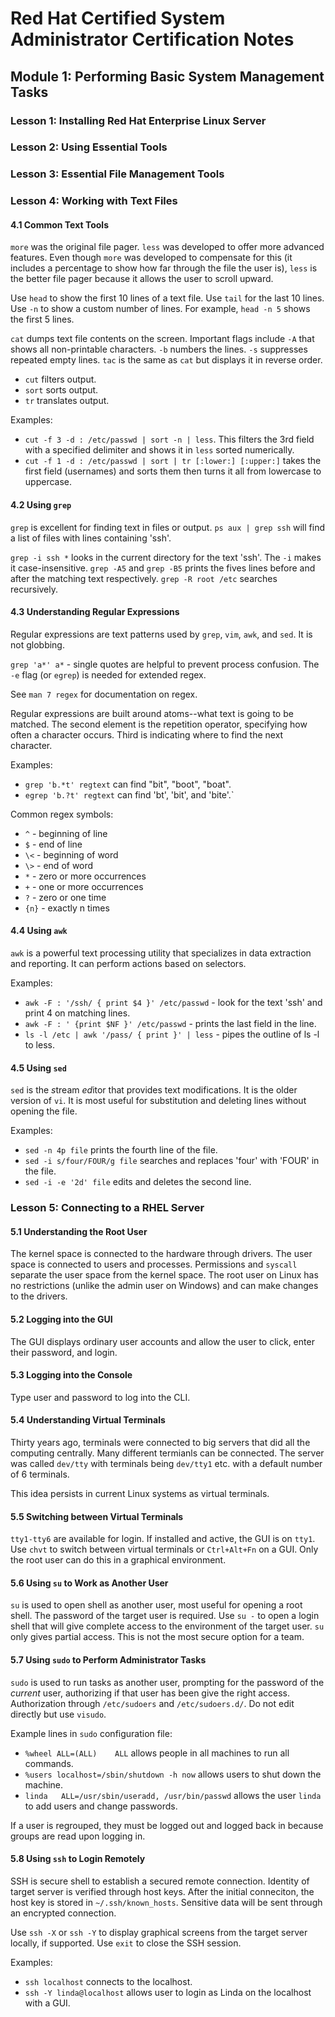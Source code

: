 # Red Hat Certified System Administrator Certification Notes

##  Module 1: Performing Basic System Management Tasks

### Lesson 1: Installing Red Hat Enterprise Linux Server

### Lesson 2: Using Essential Tools

### Lesson 3: Essential File Management Tools

### Lesson 4: Working with Text Files

#### 4.1 Common Text Tools ####

`more` was the original file pager. `less` was developed to offer more advanced features. Even though `more` was developed to compensate for this (it includes a percentage to show how far through the file the user is), `less` is the better file pager because it allows the user to scroll upward.

Use `head` to show the first 10 lines of a text file. Use `tail` for the last 10 lines. Use `-n` to show a custom number of lines. For example, `head -n 5` shows the first 5 lines.

`cat` dumps text file contents on the screen. Important flags include `-A` that shows all non-printable characters. `-b` numbers the lines. `-s` suppresses repeated empty lines. `tac` is the same as `cat` but displays it in reverse order.

* `cut` filters output.
* `sort` sorts output.
* `tr` translates output.

Examples: 
* `cut -f 3 -d : /etc/passwd | sort -n | less`. This filters the 3rd field with a specified delimiter and shows it in `less` sorted numerically.
* `cut -f 1 -d : /etc/passwd | sort | tr [:lower:] [:upper:]` takes the first field (usernames) and sorts them then turns it all from lowercase to uppercase. 


#### 4.2 Using `grep` ####

`grep` is excellent for finding text in files or output. `ps aux | grep ssh` will find a list of files with lines containing 'ssh'.

`grep -i ssh *` looks in the current directory for the text 'ssh'. The `-i` makes it case-insensitive. `grep -A5` and `grep -B5` prints the fives lines before and after the matching text respectively. `grep -R root /etc` searches recursively.


#### 4.3 Understanding Regular Expressions ####

Regular expressions are text patterns used by `grep`, `vim`, `awk`, and `sed`. It is not globbing.

`grep 'a*' a*` - single quotes are helpful to prevent process confusion. The `-e` flag (or `egrep`) is needed for extended regex.

See `man 7 regex` for documentation on regex.

Regular expressions are built around atoms--what text is going to be matched. The second element is the repetition operator, specifying how often a character occurs. Third is indicating where to find the next character.

Examples: 
* `grep 'b.*t' regtext` can find "bit", "boot", "boat".
* `egrep 'b.?t' regtext` can find 'bt', 'bit', and 'bite'.`

Common regex symbols:
* `^` - beginning of line
* `$` - end of line
* `\<` - beginning of word
* `\>` - end of word
* `*` - zero or more occurrences
* `+` - one or more occurrences
* `?` - zero or one time
* `{n}` - exactly n times


#### 4.4 Using `awk` ####

`awk` is a powerful text processing utility that specializes in data extraction and reporting. It can perform actions based on selectors.

Examples: 
* `awk -F : '/ssh/ { print $4 }' /etc/passwd` - look for the text 'ssh' and print 4 on matching lines.
* `awk -F : ' {print $NF }' /etc/passwd` - prints the last field in the line.
* `ls -l /etc | awk '/pass/ { print }' | less` - pipes the outline of ls -l to less.


#### 4.5 Using `sed` ####

`sed` is the *s*tream *ed*itor that provides text modifications. It is the older version of `vi`. It is most useful for substitution and deleting lines without opening the file.

Examples:
* `sed -n 4p file` prints the fourth line of the file.
* `sed -i s/four/FOUR/g file` searches and replaces 'four' with 'FOUR' in the file.
* `sed -i -e '2d' file` edits and deletes the second line.

### Lesson 5: Connecting to a RHEL Server

#### 5.1 Understanding the Root User ####

The kernel space is connected to the hardware through drivers. The user space is connected to users and processes. Permissions and `syscall` separate the user space from the kernel space. The root user on Linux has no restrictions (unlike the admin user on Windows) and can make changes to the drivers.


#### 5.2 Logging into the GUI ####

The GUI displays ordinary user accounts and allow the user to click, enter their password, and login.


#### 5.3 Logging into the Console ####

Type user and password to log into the CLI.


#### 5.4 Understanding Virtual Terminals ####

Thirty years ago, terminals were connected to big servers that did all the computing centrally. Many different termianls can be connected. The server was called `dev/tty` with terminals being `dev/tty1` etc. with a default number of 6 terminals.

This idea persists in current Linux systems as virtual terminals.


#### 5.5 Switching between Virtual Terminals ####

`tty1-tty6` are available for login. If installed and active, the GUI is on `tty1`. Use `chvt` to switch between virtual terminals or `Ctrl+Alt+Fn` on a GUI. Only the root user can do this in a graphical environment.

#### 5.6 Using `su` to Work as Another User ####

`su` is used to open shell as another user, most useful for opening a root shell. The password of the target user is required. Use `su -` to open a login shell that will give complete access to the environment of the target user. `su` only gives partial access. This is not the most secure option for a team.

#### 5.7 Using `sudo` to Perform Administrator Tasks ####

`sudo` is used to run tasks as another user, prompting for the password of the *current* user, authorizing if that user has been give the right access. Authorization through `/etc/sudoers` and `/etc/sudoers.d/`. Do not edit directly but use `visudo`.

Example lines in `sudo` configuration file:
* `%wheel ALL=(ALL)    ALL` allows people in all machines to run all commands.
* `%users localhost=/sbin/shutdown -h now` allows users to shut down the machine.
* `linda   ALL=/usr/sbin/useradd, /usr/bin/passwd` allows the user `linda` to add users and change passwords.

If a user is regrouped, they must be logged out and logged back in because groups are read upon logging in.


#### 5.8 Using `ssh` to Login Remotely ####

SSH is secure shell to establish a secured remote connection. Identity of target server is verified through host keys. After the initial conneciton, the host key is stored in `~/.ssh/known_hosts`. Sensitive data will be sent through an encrypted connection.

Use `ssh -X` or `ssh -Y` to display graphical screens from the target server locally, if supported. Use `exit` to close the SSH session.

Examples:
* `ssh localhost` connects to the localhost.
* `ssh -Y linda@localhost` allows user to login as Linda on the localhost with a GUI.

